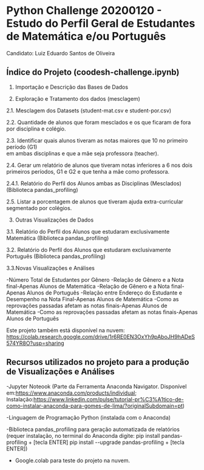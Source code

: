 # Python Challenge 20200120 - Estudo do Perfil Geral de Estudantes de Matemática e/ou Português
Candidato: Luiz Eduardo Santos de Oliveira

## Índice do Projeto (coodesh-challenge.ipynb)

1. Importação e Descrição das Bases de Dados

2. Exploração e Tratamento dos dados (mesclagem)

2.1. Mesclagem dos Datasets (student-mat.csv e student-por.csv)

2.2. Quantidade de alunos que foram mesclados e os que ficaram de fora por disciplina e colégio.

2.3. Identificar quais alunos tiveram as notas maiores que 10 no primeiro período (G1)  
     em ambas disciplinas e que a mãe seja professora (teacher).

2.4. Gerar um relatório de alunos que tiveram notas inferiores a 6 nos  dois primeiros períodos, 
     G1 e G2 e que tenha a mãe como professora.

2.4.1. Relatório do Perfil dos Alunos ambas as Disciplinas (Mesclados) (Biblioteca pandas_profiling)

2.5. Listar a porcentagem de alunos que tiveram ajuda extra-curricular segmentado por colégios.

3. Outras Visualizações de Dados

3.1. Relatório do Perfil dos Alunos que estudaram exclusivamente Matemática (Biblioteca pandas_profiling)

3.2. Relatório do Perfil dos Alunos que estudaram exclusivamente Português (Biblioteca pandas_profiling)

3.3.Novas Visualizações e Análises

-Número Total de Estudantes por Gênero
-Relação de Gênero e a Nota final-Apenas Alunos de Matemática
-Relação de Gênero e a Nota final-Apenas Alunos de Português
-Relação entre Endereço do Estudante e Desempenho na Nota Final-Apenas Alunos de Matemática
-Como as reprovações passadas afetam as notas finais-Apenas Alunos de Matemática
-Como as reprovações passadas afetam as notas finais-Apenas Alunos de Português

Este projeto também está disponível na nuvem: https://colab.research.google.com/drive/1r6RE0EN3OxYh9pAboJH9hADeS574YR8O?usp=sharing

## Recursos utilizados no projeto para a produção de Visualizações e Análises

-Jupyter Noteook (Parte da Ferramenta Anaconda Navigator. Disponível em:https://www.anaconda.com/products/individual; 
 Instalação:https://www.linkedin.com/pulse/tutorial-pr%C3%A1tico-de-como-instalar-anaconda-para-gomes-de-lima/?originalSubdomain=pt)

-Linguagem de Programação Python (instalada com o Anaconda)

-Biblioteca pandas_profiling para geração automatizada de relatórios
 (requer instalação, no terminal do Anaconda digite:
  pip install pandas-profiling + [tecla ENTER]
  pip install --upgrade pandas-profiling + [tecla ENTER])

- Google.colab para teste do projeto na nuvem.